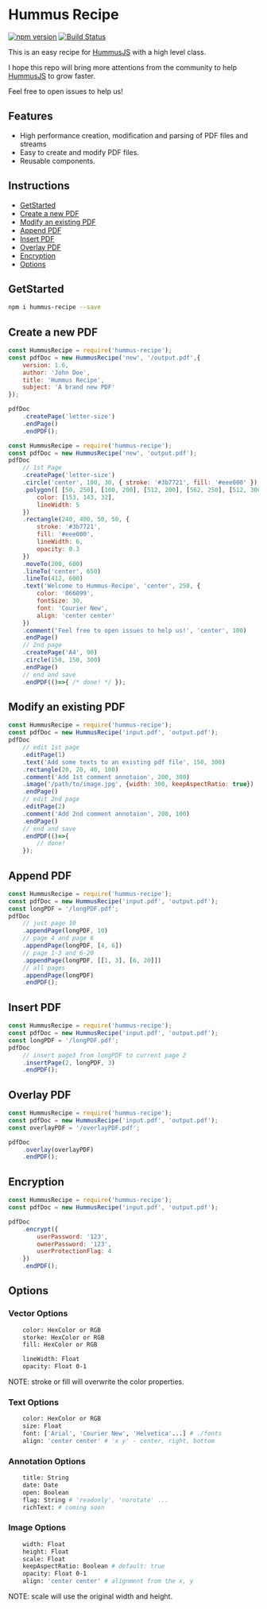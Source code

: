 # Hummus Recipe

[![npm version](https://badge.fury.io/js/hummus-recipe.svg)](https://badge.fury.io/js/hummus-recipe)
[![Build Status](https://travis-ci.org/chunyenHuang/hummusRecipe.svg?branch=master)](https://travis-ci.org/chunyenHuang/hummusRecipe)

This is an easy recipe for [HummusJS](https://github.com/galkahana/HummusJS) with a high level class.

I hope this repo will bring more attentions from the community to help [HummusJS](https://github.com/galkahana/HummusJS) to grow faster. 

Feel free to open issues to help us!

## Features

* High performance creation, modification and parsing of PDF files and streams
* Easy to create and modify PDF files.
* Reusable components.

## Instructions

* [GetStarted](#getstarted)
* [Create a new PDF](#create-a-new-pdf)
* [Modify an existing PDF](#modify-an-existing-pdf)
* [Append PDF](#append-pdf)
* [Insert PDF](#insert-pdf)
* [Overlay PDF](#overlay-pdf)
* [Encryption](#encryption)
* [Options](#options)

## GetStarted

```bash
npm i hummus-recipe --save
```

## Create a new PDF

```javascript
const HummusRecipe = require('hummus-recipe');
const pdfDoc = new HummusRecipe('new', '/output.pdf',{
    version: 1.6,
    author: 'John Doe',
    title: 'Hummus Recipe',
    subject: 'A brand new PDF'
});

pdfDoc
    .createPage('letter-size')
    .endPage()
    .endPDF();
```

```javascript
const HummusRecipe = require('hummus-recipe');
const pdfDoc = new HummusRecipe('new', 'output.pdf');
pdfDoc
    // 1st Page
    .createPage('letter-size')
    .circle('center', 100, 30, { stroke: '#3b7721', fill: '#eee000' })
    .polygon([ [50, 250], [100, 200], [512, 200], [562, 250], [512, 300], [100, 300], [50, 250] ], {
        color: [153, 143, 32],
        lineWidth: 5
    })
    .rectangle(240, 400, 50, 50, {
        stroke: '#3b7721',
        fill: '#eee000',
        lineWidth: 6,
        opacity: 0.3
    })
    .moveTo(200, 600)
    .lineTo('center', 650)
    .lineTo(412, 600)
    .text('Welcome to Hummus-Recipe', 'center', 250, {
        color: '066099',
        fontSize: 30,
        font: 'Courier New',
        align: 'center center'
    })
    .comment('Feel free to open issues to help us!', 'center', 100)
    .endPage()
    // 2nd page
    .createPage('A4', 90)
    .circle(150, 150, 300)
    .endPage()
    // end and save
    .endPDF(()=>{ /* done! */ });
```

## Modify an existing PDF

```javascript
const HummusRecipe = require('hummus-recipe');
const pdfDoc = new HummusRecipe('input.pdf', 'output.pdf');
pdfDoc
    // edit 1st page
    .editPage(1)
    .text('Add some texts to an existing pdf file', 150, 300)
    .rectangle(20, 20, 40, 100)
    .comment('Add 1st comment annotaion', 200, 300)
    .image('/path/to/image.jpg', {width: 300, keepAspectRatio: true})
    .endPage()
    // edit 2nd page
    .editPage(2)
    .comment('Add 2nd comment annotaion', 200, 100)
    .endPage()
    // end and save
    .endPDF(()=>{
        // done!
    });
```

## Append PDF

```javascript
const HummusRecipe = require('hummus-recipe');
const pdfDoc = new HummusRecipe('input.pdf', 'output.pdf');
const longPDF = '/longPDF.pdf';
pdfDoc
    // just page 10
    .appendPage(longPDF, 10)
    // page 4 and page 6
    .appendPage(longPDF, [4, 6])
    // page 1-3 and 6-20
    .appendPage(longPDF, [[1, 3], [6, 20]])
    // all pages
    .appendPage(longPDF)
    .endPDF();
```

## Insert PDF

```javascript
const HummusRecipe = require('hummus-recipe');
const pdfDoc = new HummusRecipe('input.pdf', 'output.pdf');
const longPDF = '/longPDF.pdf';
pdfDoc
    // insert page3 from longPDF to current page 2
    .insertPage(2, longPDF, 3)
    .endPDF();
```

## Overlay PDF

```javascript
const HummusRecipe = require('hummus-recipe');
const pdfDoc = new HummusRecipe('input.pdf', 'output.pdf');
const overlayPDF = '/overlayPDF.pdf';

pdfDoc
    .overlay(overlayPDF)
    .endPDF();
```

## Encryption

```javascript
const HummusRecipe = require('hummus-recipe');
const pdfDoc = new HummusRecipe('input.pdf', 'output.pdf');

pdfDoc
    .encrypt({
        userPassword: '123',
        ownerPassword: '123',
        userProtectionFlag: 4
    })
    .endPDF();
```

## Options

### Vector Options

```bash
    color: HexColor or RGB
    storke: HexColor or RGB
    fill: HexColor or RGB

    lineWidth: Float
    opacity: Float 0-1
```

NOTE: stroke or fill will overwrite the color properties.

### Text Options

```bash
    color: HexColor or RGB
    size: Float
    font: ['Arial', 'Courier New', 'Helvetica'...] # ./fonts
    align: 'center center' # 'x y' - center, right, bottom
```

### Annotation Options

```bash
    title: String
    date: Date
    open: Boolean
    flag: String # 'readonly', 'norotate' ...
    richText: # coming soon
```

### Image Options

```bash
    width: Float
    height: Float
    scale: Float
    keepAspectRatio: Boolean # default: true
    opacity: Float 0-1
    align: 'center center' # alignment from the x, y
```

NOTE: scale will use the original width and height.
